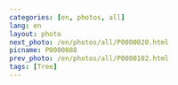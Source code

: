 ```yaml
---
categories: [en, photos, all]
lang: en
layout: photo
next_photo: /en/photos/all/P0000020.html
picname: P0000088
prev_photo: /en/photos/all/P0000102.html
tags: [Tree]
---
```

